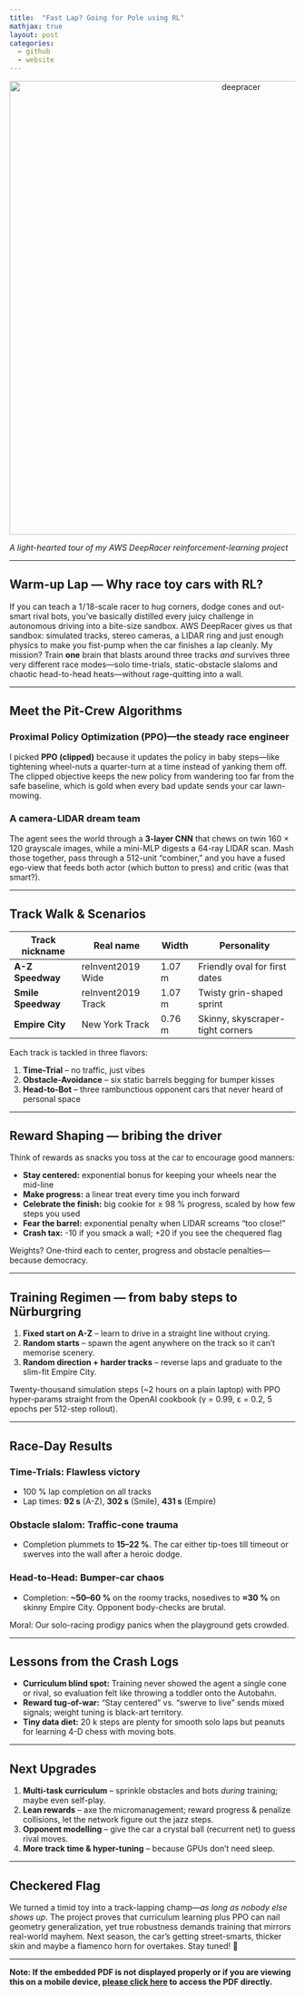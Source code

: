 ```yaml
---
title:  "Fast Lap? Going for Pole using RL"
mathjax: true
layout: post
categories: 
  = github
  - website
---
```


<div style="text-align: center;">
  <img src="http://kodendaal.github.io/assets/deepracer.png" alt="deepracer" style="width: 800px; height: auto;">
</div>

*A light-hearted tour of my AWS DeepRacer reinforcement-learning project*

---

## Warm-up Lap — Why race toy cars with RL?

If you can teach a 1 / 18-scale racer to hug corners, dodge cones and out-smart rival bots, you’ve basically distilled every juicy challenge in autonomous driving into a bite-size sandbox. AWS DeepRacer gives us that sandbox: simulated tracks, stereo cameras, a LIDAR ring and just enough physics to make you fist-pump when the car finishes a lap cleanly. My mission? Train **one** brain that blasts around three tracks *and* survives three very different race modes—solo time-trials, static-obstacle slaloms and chaotic head-to-head heats—without rage-quitting into a wall.&#x20;

---

## Meet the Pit-Crew Algorithms

### Proximal Policy Optimization (PPO)—the steady race engineer

I picked **PPO (clipped)** because it updates the policy in baby steps—like tightening wheel-nuts a quarter-turn at a time instead of yanking them off. The clipped objective keeps the new policy from wandering too far from the safe baseline, which is gold when every bad update sends your car lawn-mowing.&#x20;

### A camera-LIDAR dream team

The agent sees the world through a **3-layer CNN** that chews on twin 160 × 120 grayscale images, while a mini-MLP digests a 64-ray LIDAR scan. Mash those together, pass through a 512-unit “combiner,” and you have a fused ego-view that feeds both actor (which button to press) and critic (was that smart?).&#x20;

---

## Track Walk & Scenarios

| Track nickname     | Real name          | Width  | Personality                      |
| ------------------ | ------------------ | ------ | -------------------------------- |
| **A-Z Speedway**   | reInvent2019 Wide  | 1.07 m | Friendly oval for first dates    |
| **Smile Speedway** | reInvent2019 Track | 1.07 m | Twisty grin-shaped sprint        |
| **Empire City**    | New York Track     | 0.76 m | Skinny, skyscraper-tight corners |

Each track is tackled in three flavors:

1. **Time-Trial** – no traffic, just vibes
2. **Obstacle-Avoidance** – six static barrels begging for bumper kisses
3. **Head-to-Bot** – three rambunctious opponent cars that never heard of personal space&#x20;

---

## Reward Shaping — bribing the driver

Think of rewards as snacks you toss at the car to encourage good manners:

* **Stay centered:** exponential bonus for keeping your wheels near the mid-line
* **Make progress:** a linear treat every time you inch forward
* **Celebrate the finish:** big cookie for ≥ 98 % progress, scaled by how few steps you used
* **Fear the barrel:** exponential penalty when LIDAR screams “too close!”
* **Crash tax:** -10 if you smack a wall; +20 if you see the chequered flag

Weights? One-third each to center, progress and obstacle penalties—because democracy.&#x20;

---

## Training Regimen — from baby steps to Nürburgring

1. **Fixed start on A-Z** – learn to drive in a straight line without crying.
2. **Random starts** – spawn the agent anywhere on the track so it can’t memorise scenery.
3. **Random direction + harder tracks** – reverse laps and graduate to the slim-fit Empire City.

Twenty-thousand simulation steps (\~2 hours on a plain laptop) with PPO hyper-params straight from the OpenAI cookbook (γ = 0.99, ε = 0.2, 5 epochs per 512-step rollout).&#x20;

---

## Race-Day Results

### Time-Trials: **Flawless victory**

* 100 % lap completion on all tracks
* Lap times: **92 s** (A-Z), **302 s** (Smile), **431 s** (Empire)

### Obstacle slalom: **Traffic-cone trauma**

* Completion plummets to **15–22 %**. The car either tip-toes till timeout or swerves into the wall after a heroic dodge.

### Head-to-Head: **Bumper-car chaos**

* Completion: **\~50–60 %** on the roomy tracks, nosedives to **≈30 %** on skinny Empire City. Opponent body-checks are brutal.

Moral: Our solo-racing prodigy panics when the playground gets crowded.&#x20;

---

## Lessons from the Crash Logs

* **Curriculum blind spot:** Training never showed the agent a single cone or rival, so evaluation felt like throwing a toddler onto the Autobahn.
* **Reward tug-of-war:** “Stay centered” vs. “swerve to live” sends mixed signals; weight tuning is black-art territory.
* **Tiny data diet:** 20 k steps are plenty for smooth solo laps but peanuts for learning 4-D chess with moving bots.&#x20;

---

## Next Upgrades

1. **Multi-task curriculum** – sprinkle obstacles and bots *during* training; maybe even self-play.
2. **Lean rewards** – axe the micromanagement; reward progress & penalize collisions, let the network figure out the jazz steps.
3. **Opponent modelling** – give the car a crystal ball (recurrent net) to guess rival moves.
4. **More track time & hyper-tuning** – because GPUs don’t need sleep.&#x20;

---

## Checkered Flag

We turned a timid toy into a track-lapping champ—*as long as nobody else shows up*. The project proves that curriculum learning plus PPO can nail geometry generalization, yet true robustness demands training that mirrors real-world mayhem. Next season, the car’s getting street-smarts, thicker skin and maybe a flamenco horn for overtakes. Stay tuned! 🏁


---

**Note: If the embedded PDF is not displayed properly or if you are viewing this on a mobile device, <a href="https://kodendaal.github.io/assets/CS7642_RL___Project_4_final.pdf" target="_blank">please click here</a> to access the PDF directly.**

<div id="adobe-dc-view" style="width: 100%;"></div>
<script src="https://acrobatservices.adobe.com/view-sdk/viewer.js"></script>
<script type="text/javascript">
	document.addEventListener("adobe_dc_view_sdk.ready", function(){ 
		var adobeDCView = new AdobeDC.View({clientId: "f737bdc1a7c441cdab7237b8f5ac89f7", divId: "adobe-dc-view"});
		adobeDCView.previewFile({
			content:{location: {url: "https://kodendaal.github.io/assets/CS7642_RL___Project_4_final.pdf"}},
			metaData:{fileName: "CS7642_RL___Project_4_final"}
		}, {embedMode: "IN_LINE"});
	});
</script>
